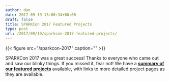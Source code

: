 ```yaml
---
author: dan
date: 2017-09-19 13:00:34+00:00
draft: false
title: SPARKCon 2017 Featured Projects
type: post
url: /2017/09/19/sparkcon-2017-featured-projects/
---
```


{{< figure src="/sparkcon-2017" caption="" >}}

SPARKCon 2017 was a great success! Thanks to everyone who came out and saw our blinky things. If you missed it, fear not! We have a **[summary of our featured projects](/sparkcon-2017)** available, with links to more detailed project pages as they are available.
